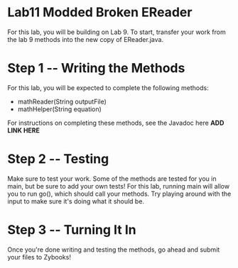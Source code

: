 # Lab11 Modded Broken EReader
For this lab, you will be building on Lab 9. To start, transfer your work from the lab 9 methods into the new copy of EReader.java.
# Step 1 -- Writing the Methods
For this lab, you will be expected to complete the following methods:
- mathReader(String outputFile)
- mathHelper(String equation)

For instructions on completing these methods, see the Javadoc here **ADD LINK HERE**

# Step 2 -- Testing
Make sure to test your work. Some of the methods are tested for you in main, but be sure to add your own tests!
For this lab, running main will allow you to run go(), which should call your methods. Try playing around with the input to make sure it's doing what it should be.

# Step 3 -- Turning It In
Once you're done writing and testing the methods, go ahead and submit your files to Zybooks!
